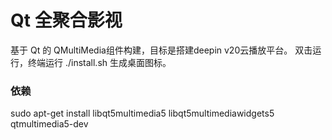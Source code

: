 # Qt 全聚合影视
基于 Qt 的 QMultiMedia组件构建，目标是搭建deepin v20云播放平台。
双击运行，终端运行 ./install.sh 生成桌面图标。  
### 依赖  
sudo apt-get install libqt5multimedia5 libqt5multimediawidgets5 qtmultimedia5-dev





